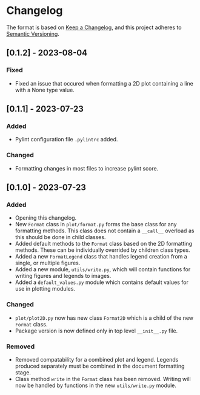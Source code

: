 # Changelog

The format is based on [Keep a Changelog](https://keepachangelog.com/en/1.0.0/),
and this project adheres to [Semantic Versioning](https://semver.org/spec/v2.0.0.html).

## [0.1.2] - 2023-08-04

### Fixed

- Fixed an issue that occured when formatting a 2D plot containing a line with a None type value.

## [0.1.1] - 2023-07-23

### Added

- Pylint configuration file `.pylintrc` added.

### Changed

- Formatting changes in most files to increase pylint score.

## [0.1.0] - 2023-07-23

### Added

- Opening this changelog.
- New `Format` class in `plot/format.py` forms the base class for any formatting methods. This class does not contain a `__call__` overload as this should be done in child classes.
- Added default methods to the `Format` class based on the 2D formatting methods. These can be individually overrided by children class types.
- Added a new `FormatLegend` class that handles legend creation from a single, or multiple figures.
- Added a new module, `utils/write.py`, which will contain functions for writing figures and legends to images.
- Added a `default_values.py` module which contains default values for use in plotting modules.

### Changed

- `plot/plot2D.py` now has new class `Format2D` which is a child of the new `Format` class.
- Package version is now defined only in top level `__init__.py` file.

### Removed

- Removed compatability for a combined plot and legend. Legends produced separately must be combined in the document formatting stage.
- Class method `write` in the `Format` class has been removed. Writing will now be handled by functions in the new `utils/write.py` module. 